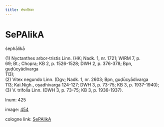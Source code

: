 ```yaml
---
title: शेफालिका
---
```


# SePAlikA

śephālikā  <div n="P" />(1) Nyctanthes arbor-tristis Linn. (HK; Nadk. 1, nr. 1721; WIRM 7, p. <div n="lb" />69; Bt.; Chopra; KB 2, p. 1526-1528; DWH 2, p. 376-378; Bpn, guḍūcyādivarga <div n="lb" />113); <div n="P" />(2) Vitex negundo Linn. (Dgv; Nadk. 1, nr. 2603; Bpn, guḍūcyādivarga <div n="lb" />113; Kai.Nigh., oṣadhivarga 124-127; DWH 3, p. 73-75; KB 3, p. 1937-1940); <div n="P" />(3) V. trifolia Linn. (DWH 3, p. 73-75; KB 3, p. 1936-1937).

lnum: 425

image: [454](https://www.sanskrit-lexicon.uni-koeln.de/scans/csl-apidev/servepdf.php?dict=snp&page=454)

cologne link: [SePAlikA](https://sanskrit-lexicon.uni-koeln.de/scans/csl-apidev/getword.php?dict=snp&key=SePAlikA)

